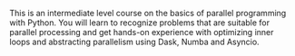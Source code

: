 This is an intermediate level course on the basics of parallel programming with Python. You will learn to recognize problems that are suitable for parallel processing and get hands-on experience with optimizing inner loops and abstracting parallelism using Dask, Numba and Asyncio.